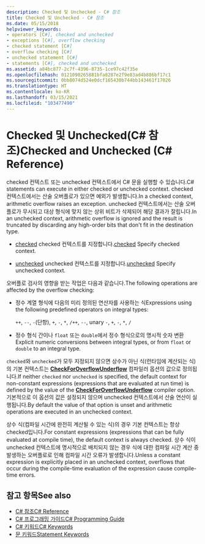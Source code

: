 ```yaml
---
description: Checked 및 Unchecked - C# 참조
title: Checked 및 Unchecked - C# 참조
ms.date: 05/15/2018
helpviewer_keywords:
- operators [C#], checked and unchecked
- exceptions [C#], overflow checking
- checked statement [C#]
- overflow checking [C#]
- unchecked statement [C#]
- statements [C#], checked and unchecked
ms.assetid: a84bc877-2c7f-4396-8735-1ce97c42f35e
ms.openlocfilehash: 0121090265881bfa8287e2f9e83ad4b886bf17c1
ms.sourcegitcommit: 0bb8074d524e0dcf165430b744bb143461f17026
ms.translationtype: HT
ms.contentlocale: ko-KR
ms.lasthandoff: 03/15/2021
ms.locfileid: "103477490"
---
```

# <a name="checked-and-unchecked-c-reference"></a><span data-ttu-id="140fa-103">Checked 및 Unchecked(C# 참조)</span><span class="sxs-lookup"><span data-stu-id="140fa-103">Checked and Unchecked (C# Reference)</span></span>

<span data-ttu-id="140fa-104">checked 컨텍스트 또는 unchecked 컨텍스트에서 C# 문을 실행할 수 있습니다.</span><span class="sxs-lookup"><span data-stu-id="140fa-104">C# statements can execute in either checked or unchecked context.</span></span> <span data-ttu-id="140fa-105">checked 컨텍스트에서는 산술 오버플로가 있으면 예외가 발생합니다.</span><span class="sxs-lookup"><span data-stu-id="140fa-105">In a checked context, arithmetic overflow raises an exception.</span></span> <span data-ttu-id="140fa-106">unchecked 컨텍스트에서는 산술 오버플로가 무시되고 대상 형식에 맞지 않는 상위 비트가 삭제되어 해당 결과가 잘립니다.</span><span class="sxs-lookup"><span data-stu-id="140fa-106">In an unchecked context, arithmetic overflow is ignored and the result is truncated by discarding any high-order bits that don't fit in the destination type.</span></span>  
  
- <span data-ttu-id="140fa-107">[checked](checked.md) checked 컨텍스트를 지정합니다.</span><span class="sxs-lookup"><span data-stu-id="140fa-107">[checked](checked.md) Specify checked context.</span></span>  
  
- <span data-ttu-id="140fa-108">[unchecked](unchecked.md) unchecked 컨텍스트를 지정합니다.</span><span class="sxs-lookup"><span data-stu-id="140fa-108">[unchecked](unchecked.md) Specify unchecked context.</span></span>  
  
 <span data-ttu-id="140fa-109">오버플로 검사의 영향을 받는 작업은 다음과 같습니다.</span><span class="sxs-lookup"><span data-stu-id="140fa-109">The following operations are affected by the overflow checking:</span></span>  
  
- <span data-ttu-id="140fa-110">정수 계열 형식에 다음의 미리 정의된 연산자를 사용하는 식</span><span class="sxs-lookup"><span data-stu-id="140fa-110">Expressions using the following predefined operators on integral types:</span></span>  
  
     <span data-ttu-id="140fa-111">`++`, `--`, `-`(단항), `+`, `-`, `*`, `/`</span><span class="sxs-lookup"><span data-stu-id="140fa-111">`++`, `--`, unary `-`, `+`, `-`, `*`, `/`</span></span>  
  
- <span data-ttu-id="140fa-112">정수 형식 간이나 `float` 또는 `double`에서 정수 형식으로의 명시적 숫자 변환</span><span class="sxs-lookup"><span data-stu-id="140fa-112">Explicit numeric conversions between integral types, or from `float` or `double` to an integral type.</span></span>  
  
 <span data-ttu-id="140fa-113">`checked`와 `unchecked`가 모두 지정되지 않으면 상수가 아닌 식(런타임에 계산되는 식)의 기본 컨텍스트는 [**CheckForOverflowUnderflow**](../compiler-options/language.md#checkforoverflowunderflow) 컴파일러 옵션의 값으로 정의됩니다.</span><span class="sxs-lookup"><span data-stu-id="140fa-113">If neither `checked` nor `unchecked` is specified, the default context for non-constant expressions (expressions that are evaluated at run time) is defined by the value of the [**CheckForOverflowUnderflow**](../compiler-options/language.md#checkforoverflowunderflow) compiler option.</span></span> <span data-ttu-id="140fa-114">기본적으로 이 옵션의 값은 설정되지 않으며 unchecked 컨텍스트에서 산술 연산이 실행됩니다.</span><span class="sxs-lookup"><span data-stu-id="140fa-114">By default the value of that option is unset and arithmetic operations are executed in an unchecked context.</span></span>

 <span data-ttu-id="140fa-115">상수 식(컴파일 시간에 완전히 계산될 수 있는 식)의 경우 기본 컨텍스트는 항상 checked입니다.</span><span class="sxs-lookup"><span data-stu-id="140fa-115">For constant expressions (expressions that can be fully evaluated at compile time), the default context is always checked.</span></span> <span data-ttu-id="140fa-116">상수 식이 unchecked 컨텍스트에 명시적으로 배치되지 않는 경우 식에 대한 컴파일 시간 계산 중 발생하는 오버플로로 인해 컴파일 시간 오류가 발생합니다.</span><span class="sxs-lookup"><span data-stu-id="140fa-116">Unless a constant expression is explicitly placed in an unchecked context, overflows that occur during the compile-time evaluation of the expression cause compile-time errors.</span></span>
  
## <a name="see-also"></a><span data-ttu-id="140fa-117">참고 항목</span><span class="sxs-lookup"><span data-stu-id="140fa-117">See also</span></span>

- [<span data-ttu-id="140fa-118">C# 참조</span><span class="sxs-lookup"><span data-stu-id="140fa-118">C# Reference</span></span>](../index.md)
- [<span data-ttu-id="140fa-119">C# 프로그래밍 가이드</span><span class="sxs-lookup"><span data-stu-id="140fa-119">C# Programming Guide</span></span>](../../programming-guide/index.md)
- [<span data-ttu-id="140fa-120">C# 키워드</span><span class="sxs-lookup"><span data-stu-id="140fa-120">C# Keywords</span></span>](index.md)
- [<span data-ttu-id="140fa-121">문 키워드</span><span class="sxs-lookup"><span data-stu-id="140fa-121">Statement Keywords</span></span>](statement-keywords.md)
